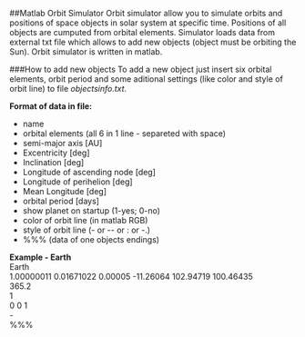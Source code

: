 ##Matlab Orbit Simulator
Orbit simulator allow you to simulate orbits and positions of space objects
in solar system at specific time. Positions of all objects are cumputed
from orbital elements. Simulator loads data from external txt file
which allows to add new objects (object must be orbiting the Sun).
Orbit simulator is written in matlab.

###How to add new objects
To add a new object just insert six orbital elements, orbit period
and some aditional settings (like color and style of orbit line)
to file *objectsinfo.txt*.

**Format of data in file:**
* name
* orbital elements (all 6 in 1 line - separeted with space)
 * semi-major axis [AU]
 * Excentricity [deg]
 * Inclination [deg]
 * Longitude of ascending node [deg]
 * Longitude of perihelion [deg]
 * Mean Longitude [deg]
* orbital period [days]
* show planet on startup (1-yes; 0-no)
* color of orbit line (in matlab RGB)
* style of orbit line (- or -- or : or -.)
* %%% (data of one objects endings)

**Example - Earth**  
Earth  
1.00000011 0.01671022 0.00005 -11.26064 102.94719 100.46435  
365.2  
1  
0 0 1  
\-  
%%%  
